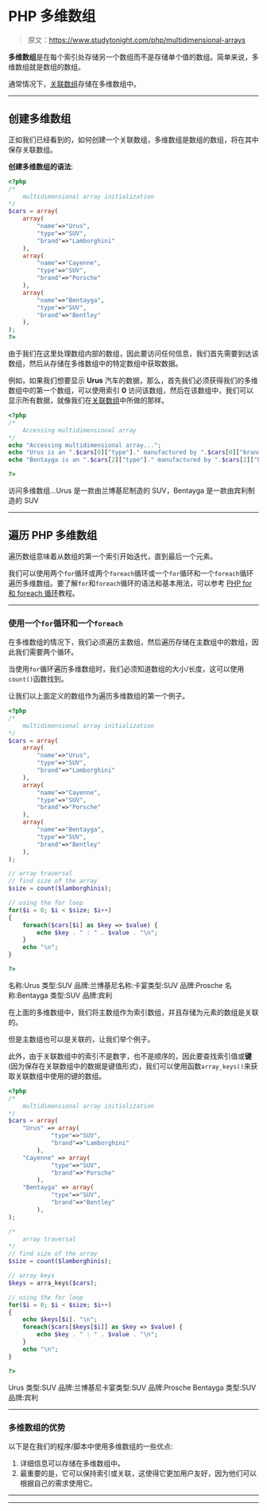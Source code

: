 # PHP 多维数组

> 原文：<https://www.studytonight.com/php/multidimensional-arrays>

**多维数组**是在每个索引处存储另一个数组而不是存储单个值的数组。简单来说，多维数组就是数组的数组。

通常情况下，[关联数组](associative-arrays)存储在多维数组中。

* * *

## 创建多维数组

正如我们已经看到的，如何创建一个关联数组，多维数组是数组的数组，将在其中保存关联数组。

**创建多维数组的语法**:

```php
<?php
/* 
    multidimensional array initialization
*/
$cars = array(
    array(
        "name"=>"Urus", 
        "type"=>"SUV", 
        "brand"=>"Lamborghini"
    ),
    array(
        "name"=>"Cayenne", 
        "type"=>"SUV", 
        "brand"=>"Porsche"
    ),
    array(
        "name"=>"Bentayga", 
        "type"=>"SUV", 
        "brand"=>"Bentley"
    ),
);
?>
```

由于我们在这里处理数组内部的数组，因此要访问任何信息，我们首先需要到达该数组，然后从存储在多维数组中的特定数组中获取数据。

例如，如果我们想要显示 **Urus** 汽车的数据，那么，首先我们必须获得我们的多维数组中的第一个数组，可以使用索引 **0** 访问该数组，然后在该数组中，我们可以显示所有数据，就像我们在[关联数组](associative-arrays)中所做的那样。

```php
<?php
/* 
    Accessing multidimensional array
*/
echo "Accessing multidimensional array...";
echo "Urus is an ".$cars[0]["type"]." manufactured by ".$cars[0]["brand"]."\n";
echo "Bentayga is an ".$cars[2]["type"]." manufactured by ".$cars[2]["brand"]."\n";

?>
```

访问多维数组...Urus 是一款由兰博基尼制造的 SUV，Bentayga 是一款由宾利制造的 SUV

* * *

## 遍历 PHP 多维数组

遍历数组意味着从数组的第一个索引开始迭代，直到最后一个元素。

我们可以使用两个`for`循环或两个`foreach`循环或一个`for`循环和一个`foreach`循环遍历多维数组。要了解`for`和`foreach`循环的语法和基本用法，可以参考 [PHP for 和 foreach 循环](php-for-and-foreach-loop)教程。

* * *

### 使用一个`for`循环和一个`foreach`

在多维数组的情况下，我们必须遍历主数组，然后遍历存储在主数组中的数组，因此我们需要两个循环。

当使用`for`循环遍历多维数组时，我们必须知道数组的大小/长度，这可以使用`count()`函数找到。

让我们以上面定义的数组作为遍历多维数组的第一个例子。

```php
<?php
/* 
    multidimensional array initialization
*/
$cars = array(
    array(
        "name"=>"Urus", 
        "type"=>"SUV", 
        "brand"=>"Lamborghini"
    ),
    array(
        "name"=>"Cayenne", 
        "type"=>"SUV", 
        "brand"=>"Porsche"
    ),
    array(
        "name"=>"Bentayga", 
        "type"=>"SUV", 
        "brand"=>"Bentley"
    ),
);

// array traversal
// find size of the array
$size = count($lamborghinis);

// using the for loop
for($i = 0; $i < $size; $i++)
{
    foreach($cars[$i] as $key => $value) {
        echo $key . " : " . $value . "\n";
    }
    echo "\n";
}

?>
```

名称:Urus 类型:SUV 品牌:兰博基尼名称:卡宴类型:SUV 品牌:Prosche 名称:Bentayga 类型:SUV 品牌:宾利

在上面的多维数组中，我们将主数组作为索引数组，并且存储为元素的数组是关联的。

但是主数组也可以是关联的，让我们举个例子。

此外，由于关联数组中的索引不是数字，也不是顺序的，因此要查找索引值或**键**(因为保存在关联数组中的数据是键值形式)，我们可以使用函数`array_keys()`来获取关联数组中使用的键的数组。

```php
<?php
/* 
    multidimensional array initialization
*/
$cars = array(
    "Urus" => array(
            "type"=>"SUV", 
            "brand"=>"Lamborghini"
        ),
    "Cayenne" => array(
            "type"=>"SUV", 
            "brand"=>"Porsche"
        ),
    "Bentayga" => array(
            "type"=>"SUV", 
            "brand"=>"Bentley"
        ),
);

/* 
    array traversal
*/
// find size of the array
$size = count($lamborghinis);

// array keys
$keys = arra_keys($cars);

// using the for loop
for($i = 0; $i < $size; $i++)
{
    echo $keys[$i]. "\n";
    foreach($cars[$keys[$i]] as $key => $value) {
        echo $key . " : " . $value . "\n";
    }
    echo "\n";
}

?>
```

Urus 类型:SUV 品牌:兰博基尼卡宴类型:SUV 品牌:Prosche Bentayga 类型:SUV 品牌:宾利

* * *

### 多维数组的优势

以下是在我们的程序/脚本中使用多维数组的一些优点:

1.  详细信息可以存储在多维数组中。
2.  最重要的是，它可以保持索引或关联，这使得它更加用户友好，因为他们可以根据自己的需求使用它。

* * *

* * *